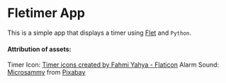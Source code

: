 # Fletimer App

This is a simple app that displays a timer using [Flet](https://flet.dev) and `Python`.


#### Attribution of assets:
Timer Icon:  <a href="https://www.flaticon.com/free-icons/timer" title="timer icons">Timer icons created by Fahmi Yahya - Flaticon</a>
Alarm Sound: <a href="https://pixabay.com/es/users/microsammy-22905943/?utm_source=link-attribution&utm_medium=referral&utm_campaign=music&utm_content=8761">Microsammy</a> from <a href="https://pixabay.com/sound-effects//?utm_source=link-attribution&utm_medium=referral&utm_campaign=music&utm_content=8761"> Pixabay </a>